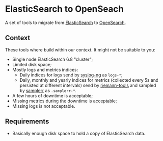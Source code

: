 # ElasticSearch to OpenSeach

A set of tools to migrate from [ElasticSearch](https://www.elastic.co/) to [OpenSearch](https://opensearch.org/).

## Context

These tools where build within our context. It might not be suitable to you:

* Single node ElasticSearch 6.8 "cluster";
* Limited disk space;
* Mostly logs and metrics indices:
  * Daily indices for logs send by [syslog-ng](https://www.syslog-ng.com/) as `logs-*`;
  * Daily, monthly and yearly indices for metrics (collected every 5s and persisted at different intervals) send by [riemann-tools](https://github.com/riemann/riemann-tools) and sampled by [samplerr](https://github.com/ccin2p3/samplerr) as `.samplerr-*`.
* A few hours of downtime is acceptable;
* Missing metrics during the downtime is acceptable;
* Missing logs is not acceptable.

## Requirements

* Basically enough disk space to hold a copy of ElasticSearch data.
